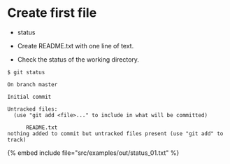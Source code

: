 # Create first file

* status

* Create README.txt with one line of text.
* Check the status of the working directory.

```
$ git status

On branch master

Initial commit

Untracked files:
  (use "git add <file>..." to include in what will be committed)

      README.txt
nothing added to commit but untracked files present (use "git add" to track)
```

{% embed include file="src/examples/out/status_01.txt" %}



